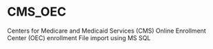 CMS_OEC
=======

Centers for Medicare and Medicaid Services (CMS) Online Enrollment Center (OEC) enrollment File import using MS SQL

